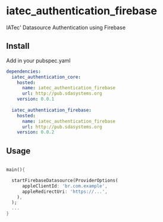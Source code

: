 # iatec_authentication_firebase

IATec' Datasource Authentication using Firebase

## Install

Add in your pubspec.yaml
```yaml
dependencies:
  iatec_authentication_core:
    hosted:
      name: iatec_authentication_firebase
      url: http://pub.sdasystems.org
    version: 0.0.1
    
  iatec_authentication_firebase:
    hosted:
      name: iatec_authentication_firebase
      url: http://pub.sdasystems.org
    version: 0.0.2
```



## Usage

```dart

main(){

  startFirebaseDatasource(ProviderOptions(
      appleClientId: 'br.com.example', 
      appleRedirectUri: 'https://...',
    ),
  );
  ...
}

```